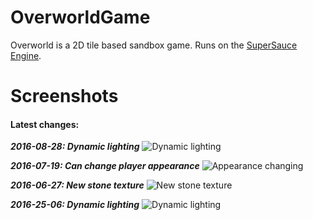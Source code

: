 # OverworldGame
Overworld is a 2D tile based sandbox game. Runs on the [SuperSauce Engine](https://github.com/bitsauce/Sauce-Engine).

# Screenshots
#### Latest changes:

**_2016-08-28: Dynamic lighting_**
![Dynamic lighting](http://i.imgur.com/0deItIz.gif)

**_2016-07-19: Can change player appearance_**
![Appearance changing](http://i.imgur.com/Xecojpd.gif)

**_2016-06-27: New stone texture_**
![New stone texture](https://cloud.githubusercontent.com/assets/3323853/16382123/c9c214ac-3c7f-11e6-98b6-7139915265c8.png "New stone texture")

**_2016-25-06: Dynamic lighting_**
![Dynamic lighting](https://cloud.githubusercontent.com/assets/3323853/16357965/fc91fd00-3b05-11e6-854b-2d5c22203502.png "Dynamic lighting")
